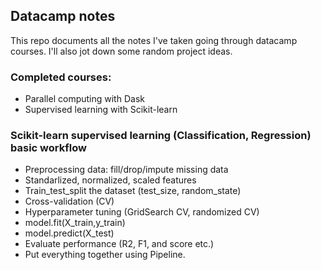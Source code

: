 ## Datacamp notes
This repo documents all the notes I've taken going through datacamp courses. I'll also jot down some random project ideas.

### Completed courses:
* Parallel computing with Dask
* Supervised learning with Scikit-learn

### Scikit-learn supervised learning (Classification, Regression) basic workflow
* Preprocessing data: fill/drop/impute missing data
* Standarlized, normalized, scaled features
* Train_test_split the dataset (test_size, random_state)
* Cross-validation (CV)
* Hyperparameter tuning (GridSearch CV, randomized CV)
* model.fit(X_train,y_train)
* model.predict(X_test)
* Evaluate performance (R2, F1, and score etc.)
* Put everything together using Pipeline. 